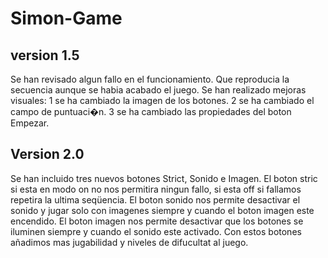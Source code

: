 # Simon-Game
## version 1.5
Se han revisado algun fallo en el funcionamiento. Que reproducia la secuencia aunque se habia acabado el juego. 
Se han realizado mejoras visuales:
1 se ha cambiado la imagen de los botones. 
2 se ha cambiado el campo de puntuaci�n.
3 se ha cambiado las propiedades del boton Empezar.
## Version 2.0
Se han incluido tres nuevos botones Strict, Sonido e Imagen.
El boton stric si esta en modo on no nos permitira ningun fallo, si esta off si fallamos repetira la ultima seqüencia.
El boton sonido nos permite desactivar el sonido y jugar solo con imagenes siempre y cuando el boton imagen este encendido. 
El boton imagen nos permite desactivar que los botones se iluminen siempre y cuando el sonido este activado. 
Con estos botones añadimos mas jugabilidad y niveles de difucultat al juego. 